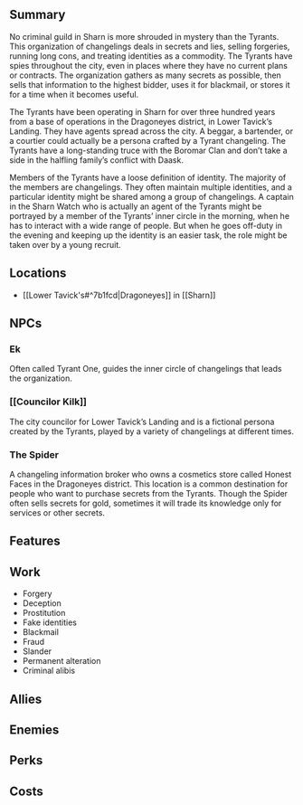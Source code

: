 ## Summary
No criminal guild in Sharn is more shrouded in mystery than the Tyrants. This organization of changelings deals in secrets and lies, selling forgeries, running long cons, and treating identities as a commodity. The Tyrants have spies throughout the city, even in places where they have no current plans or contracts. The organization gathers as many secrets as possible, then sells that information to the highest bidder, uses it for blackmail, or stores it for a time when it becomes useful.

The Tyrants have been operating in Sharn for over three hundred years from a base of operations in the Dragoneyes district, in Lower Tavick’s Landing. They have agents spread across the city. A beggar, a bartender, or a courtier could actually be a persona crafted by a Tyrant changeling. The Tyrants have a long-standing truce with the Boromar Clan and don’t take a side in the halfling family’s conflict with Daask.

Members of the Tyrants have a loose definition of identity. The majority of the members are changelings. They often maintain multiple identities, and a particular identity might be shared among a group of changelings. A captain in the Sharn Watch who is actually an agent of the Tyrants might be portrayed by a member of the Tyrants’ inner circle in the morning, when he has to interact with a wide range of people. But when he goes off-duty in the evening and keeping up the identity is an easier task, the role might be taken over by a young recruit.

## Locations
- [[Lower Tavick's#^7b1fcd|Dragoneyes]] in [[Sharn]]

## NPCs
### Ek
Often called Tyrant One, guides the inner circle of changelings that leads the organization.

### [[Councilor Kilk]]
The city councilor for Lower Tavick’s Landing and is a fictional persona created by the Tyrants, played by a variety of changelings at different times.

### The Spider
A changeling information broker who owns a cosmetics store called Honest Faces in the Dragoneyes district. This location is a common destination for people who want to purchase secrets from the Tyrants. Though the Spider often sells secrets for gold, sometimes it will trade its knowledge only for services or other secrets.

## Features

## Work
- Forgery
- Deception
- Prostitution
- Fake identities
- Blackmail
- Fraud
- Slander
- Permanent alteration
- Criminal alibis

## Allies

## Enemies

## Perks

## Costs